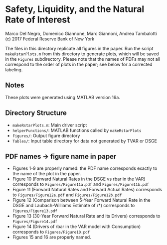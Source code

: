 # Safety, Liquidity, and the Natural Rate of Interest
Marco Del Negro, Domenico Giannone, Marc Giannoni, Andrea Tambalotti
(c) 2017 Federal Reserve Bank of New York

The files in this directory replicate all figures in the paper. Run
the script `makeRstarPlots.m` from this directory to generate plots,
which will be saved in the `Figures` subdirectory. Please note that
the names of PDFs may not all correspond to the order of plots in the
paper; see below for a corrected labeling.

## Notes

These plots were generated using MATLAB version 16a.

## Directory Structure

- `makeRstarPlots.m`: Main driver script
- `helperFunctions/`: MATLAB functions called by `makeRstarPlots`
- `Figures/`: Output figure directory
- `Tables/`: Input table directory for data not generated by TVAR or DSGE

## PDF names -> figure name in paper

- Figures 1-9 are properly named: the PDF name corresponds exactly to
  the name of the plot in the paper.
- Figure 10 (Forward Natural Rates in the DSGE vs rbar in the VAR)
  corresponds to `Figures/Figure11a.pdf` and `Figures/Figure11b.pdf`
- Figure 11 (Forward Natural Rates and Forward Actual Rates)
  corresponds to `Figures/Figure12a.pdf` and `Figures/Figure12b.pdf`
- Figure 12 (Comparison between 5-Year Forward Natural Rate in the
  DSGE and Laubach-Williams Estimate of r*) corresponds to `Figures/Figure13.pdf`
- Figure 13 (30-Year Forward Natural Rate and its Drivers) corresponds
  to `Figures/Figure14.pdf`
- Figure 14 (Drivers of rbar in the VAR model with Consumption) corresponds
  to `Figures/Figure10.pdf`
- Figures 15 and 16 are properly named.
